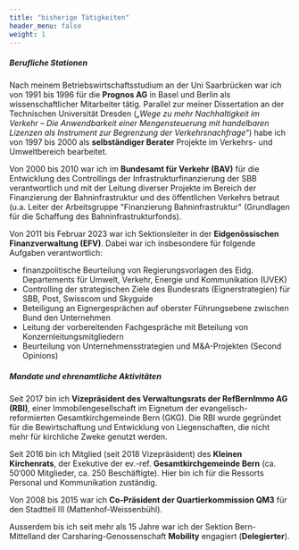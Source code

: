 ```yaml
---
title: "bisherige Tätigkeiten"
header_menu: false
weight: 1
---
```

##### Berufliche Stationen

Nach meinem Betriebswirtschaftsstudium an der Uni Saarbrücken war ich von 1991 bis 1996 für die **Prognos AG** in Basel und Berlin als wissenschaftlicher Mitarbeiter tätig. Parallel zur meiner Dissertation an der Technischen Universität Dresden (*„Wege zu mehr Nachhaltigkeit im Verkehr –
Die Anwendbarkeit einer Mengensteuerung mit handelbaren Lizenzen als Instrument zur Begrenzung der Verkehrsnachfrage“*) habe ich von 1997 bis 2000 als **selbständiger Berater** Projekte im Verkehrs- und Umweltbereich bearbeitet. 

Von 2000 bis 2010 war ich im **Bundesamt für Verkehr (BAV)** für die Entwicklung des Controllings der Infrastrukturfinanzierung der SBB verantwortlich und mit der Leitung diverser Projekte im Bereich der Finanzierung der Bahninfrastruktur und des öffentlichen Verkehrs betraut (u.a. Leiter der Arbeitsgruppe "Finanzierung Bahninfrastruktur" (Grundlagen für die Schaffung des Bahninfrastrukturfonds). 

Von 2011 bis Februar 2023 war ich Sektionsleiter in der **Eidgenössischen Finanzverwaltung (EFV)**. Dabei war ich insbesondere für folgende Aufgaben verantwortlich:
*	finanzpolitische Beurteilung von Regierungsvorlagen des Eidg. Departements für Umwelt, Verkehr, Energie und Kommunikation (UVEK)
*	Controlling der strategischen Ziele des Bundesrats (Eignerstrategien) für SBB, Post, Swisscom und Skyguide
*	Beteiligung an Eignergesprächen auf oberster Führungsebene zwischen Bund den Unternehmen 
*	Leitung der vorbereitenden Fachgespräche mit Beteilung von Konzernleitungsmitgliedern
*	Beurteilung von Unternehmensstrategien und M&A-Projekten (Second Opinions) 


##### Mandate und ehrenamtliche Aktivitäten

Seit 2017 bin ich **Vizepräsident des Verwaltungsrats der RefBernImmo AG (RBI)**, einer Immobilengesellschaft im Eignetum der evangelisch-reformierten Gesamtkirchgemeinde Bern (GKG). Die RBI wurde gegründet für die Bewirtschaftung und Entwicklung von Liegenschaften, die nicht mehr für kirchliche Zweke genutzt werden.

Seit 2016 bin ich Mitglied (seit 2018 Vizepräsident) des **Kleinen Kirchenrats**, der Exekutive der ev.-ref. **Gesamtkirchgemeinde Bern** (ca. 50‘000 Mitglieder, ca. 250 Beschäftigte). Hier bin ich für die Ressorts Personal und Kommunikation zuständig. 

Von 2008 bis 2015 war ich **Co-Präsident der Quartierkommission QM3** für den Stadtteil III (Mattenhof-Weissenbühl). 

Ausserdem bis ich seit mehr als 15 Jahre war ich der Sektion Bern-Mittelland der Carsharing-Genossenschaft **Mobility** engagiert (**Delegierter**).
